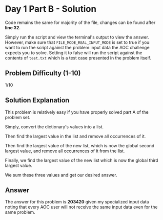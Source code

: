 # Day 1 Part B - Solution

Code remains the same for majority of the file, changes can be found after **line 32.**

Simply run the script and view the terminal's output to view the answer. However, make sure that 
`FILE_MODE_REAL_INPUT_MODE` is set to true if you want to run the script against the problem input data the AOC challenge 
expects you to solve. Setting it to false will run the script against the contents of `test.txt` which is a 
test case presented in the problem itself. 

## Problem Difficulty (1-10)

1/10

## Solution Explanation

This problem is relatively easy if you have properly solved part A of the problem set.

Simply, convert the dictionary's values into a list.

Then find the largest value in the list and remove all occurrences of it.

Then find the largest value of the new list, which is now the global second largest value, and remove all occurrences 
of it from the list.

Finally, we find the largest value of the new list which is now the global third largest value.

We sum these three values and get our desired answer. 

## Answer

The answer for this problem is **203420** given my specialized input data noting that every AOC user will not receive the
same input data even for the same problem.
